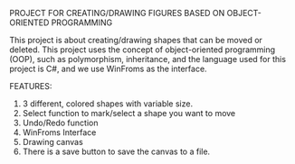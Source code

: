 PROJECT FOR CREATING/DRAWING FIGURES BASED ON OBJECT-ORIENTED PROGRAMMING

This project is about creating/drawing shapes that can be moved or deleted. This project uses the concept of object-oriented programming (OOP),
such as polymorphism, inheritance, and the language used for this project is C#, and we use WinFroms as the interface.

FEATURES:

1. 3 different, colored shapes with variable size.
2. Select function to mark/select a shape you want to move
3. Undo/Redo function
4. WinFroms Interface
5. Drawing canvas
6. There is a save button to save the canvas to a file.
